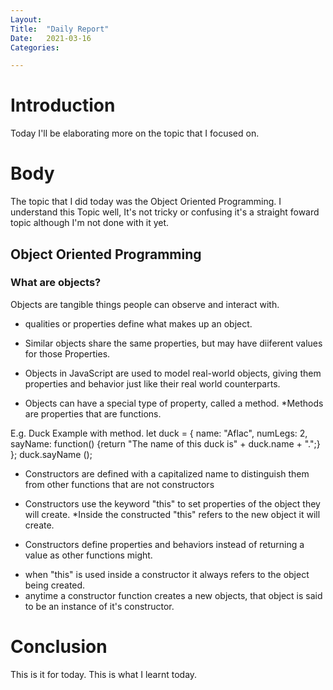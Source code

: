 ```yaml
---
Layout:
Title:	"Daily Report"
Date:	2021-03-16
Categories:

---
```


# Introduction
Today I'll be elaborating more on the topic that I focused on.

# Body
The topic that I did today was the Object Oriented Programming.
I understand this Topic well, It's not tricky or confusing it's a straight 
foward topic although I'm not done with it yet.

## Object Oriented Programming
### What are objects?
Objects are tangible things people can observe and interact with.
- qualities or properties define what makes up an object.
- Similar objects share the same properties, but may have diiferent values for those Properties.
- Objects in JavaScript are used to model real-world objects, giving them properties and behavior just
like their real world counterparts.

- Objects can have a special type of property, called a method.
*Methods are properties that are functions.

E.g. Duck Example with method.
let duck = {
  name: "Aflac",
  numLegs: 2,
  sayName: function() {return "The name of this duck is" + duck.name + ".";}
};
duck.sayName ();

- Constructors are defined with a capitalized name to distinguish them from other functions that are not constructors
- Constructors use the keyword "this" to set properties of the object they will create.
  *Inside the constructed "this" refers to the new object it will create.

- Constructors define properties and behaviors instead of returning a value as other functions might.
* when "this" is used inside a constructor it always refers to the object being created.  
* anytime a constructor function creates a new objects, that object is said to be an instance of it's constructor.

# Conclusion
This is it for today.
This is what I learnt today.